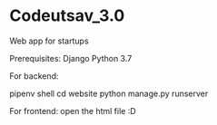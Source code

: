 # Codeutsav_3.0
Web app for startups

Prerequisites:
Django
Python 3.7


For backend:

pipenv shell
cd website
python manage.py runserver

For frontend:
open the html file
:D
